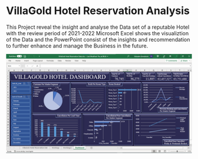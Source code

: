 # VillaGold Hotel Reservation Analysis

This Project reveal the insight and analyse the Data set of a reputable Hotel with the review period of 2021-2022
Microsoft Excel shows the visualiztion of the Data and the PowerPoint consist of the insights and recommendation to further enhance and manage the Business in the future.



![My Image](VillaGold.png)
